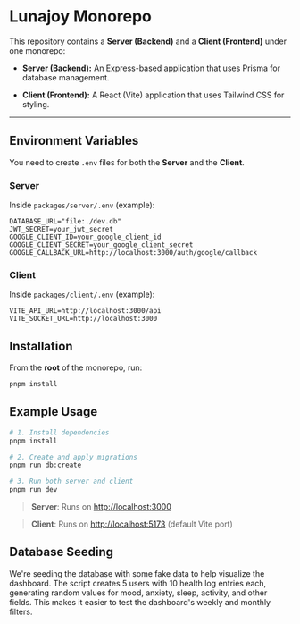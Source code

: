 # Lunajoy Monorepo

This repository contains a **Server (Backend)** and a **Client (Frontend)** under one monorepo:

- **Server (Backend):** An Express-based application that uses Prisma for database management.

- **Client (Frontend):** A React (Vite) application that uses Tailwind CSS for styling.
---

## Environment Variables

You need to create `.env` files for both the **Server** and the **Client**.

### Server

Inside `packages/server/.env` (example):

```env
DATABASE_URL="file:./dev.db"
JWT_SECRET=your_jwt_secret
GOOGLE_CLIENT_ID=your_google_client_id
GOOGLE_CLIENT_SECRET=your_google_client_secret
GOOGLE_CALLBACK_URL=http://localhost:3000/auth/google/callback
```
### Client

Inside `packages/client/.env` (example):

```env
VITE_API_URL=http://localhost:3000/api
VITE_SOCKET_URL=http://localhost:3000
```

## Installation

From the **root** of the monorepo, run:

```bash
pnpm install
```

## Example Usage

```bash
# 1. Install dependencies
pnpm install

# 2. Create and apply migrations
pnpm run db:create

# 3. Run both server and client
pnpm run dev

```

> **Server**: Runs on [http://localhost:3000](http://localhost:3000)

> **Client**: Runs on [http://localhost:5173](http://localhost:5173) (default Vite port)

## Database Seeding

We're seeding the database with some fake data to help visualize the dashboard. The script creates 5 users with 10 health log entries each, generating random values for mood, anxiety, sleep, activity, and other fields. This makes it easier to test the dashboard's weekly and monthly filters.
